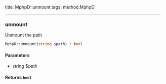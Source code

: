 title: MphpD::unmount
tags: method,MphpD

---

<div class="method">
<h3 class="method-name">unmount</h3>
<p>Unmount the path</p>

```php
MphpD::unmount(string $path) : bool
```

#### Parameters

*  string $path


#### Returns `bool`




</div>